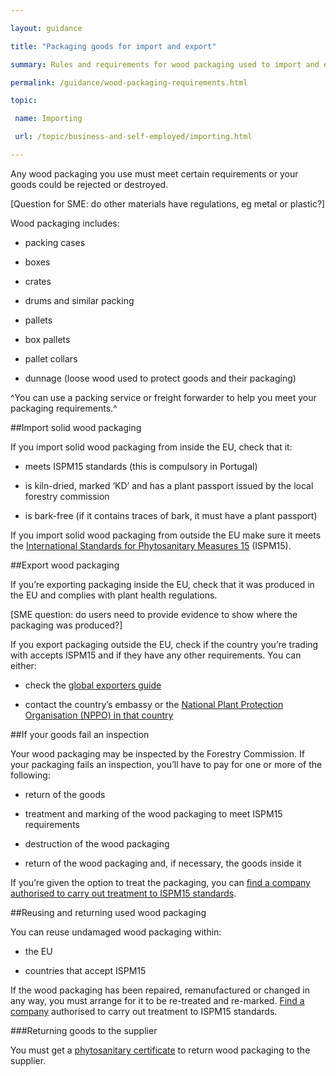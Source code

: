 ```yaml
---

layout: guidance

title: "Packaging goods for import and export"

summary: Rules and requirements for wood packaging used to import and export goods, including wooden crates, drums and pallets.

permalink: /guidance/wood-packaging-requirements.html

topic:

 name: Importing

 url: /topic/business-and-self-employed/importing.html

---
```


Any wood packaging you use must meet certain requirements or your goods could be rejected or destroyed.


[Question for SME: do other materials have regulations, eg metal or plastic?]


Wood packaging includes:


- packing cases

- boxes

- crates

- drums and similar packing

- pallets

- box pallets

- pallet collars

- dunnage (loose wood used to protect goods and their packaging)


^You can use a packing service or freight forwarder to help you meet your packaging requirements.^



##Import solid wood packaging


If you import solid wood packaging from inside the EU, check that it:


- meets ISPM15 standards (this is compulsory in Portugal)

- is kiln-dried, marked ‘KD’ and has a plant passport issued by the local forestry commission

- is bark-free (if it contains traces of bark, it must have a plant passport)


If you import solid wood packaging from outside the EU make sure it meets the [International Standards for Phytosanitary Measures 15](http://www.forestry.gov.uk/pdf/fcph004.pdf/$file/fcph004.pdf) (ISPM15).


##Export wood packaging


If you’re exporting packaging inside the EU, check that it was produced in the EU and complies with plant health regulations.


[SME question: do users need to provide evidence to show where the packaging was produced?]


If you export packaging outside the EU, check if the country you’re trading with accepts ISPM15 and if they have any other requirements. You can either:


- check the [global exporters guide](http://www.timcon.org/ISPM15/ISPM15GlobalGuide.asp)

- contact the country’s embassy or the [National Plant Protection Organisation (NPPO) in that country](https://www.ippc.int/en/partners/regional-plant-protection-organizations)


##If your goods fail an inspection


Your wood packaging may be inspected by the Forestry Commission. If your packaging fails an inspection, you’ll have to pay for one or more of the following:


- return of the goods

- treatment and marking of the wood packaging to meet ISPM15 requirements

- destruction of the wood packaging

- return of the wood packaging and, if necessary, the goods inside it


If you’re given the option to treat the packaging, you can [find a company authorised to carry out treatment to ISPM15 standards](http://www.timcon.org/FindASupplier/Default.asp).


##Reusing and returning used wood packaging


You can reuse undamaged wood packaging within:

- the EU

- countries that accept ISPM15


If the wood packaging has been repaired, remanufactured or changed in any way, you must arrange for it to be re-treated and re-marked. [Find a company]((http://www.timcon.org/FindASupplier/Default.asp)) authorised to carry out treatment to ISPM15 standards.


###Returning goods to the supplier


You must get a [phytosanitary certificate](http://www.forestry.gov.uk/forestry/infd-5cmggk) to return wood packaging to the supplier.

